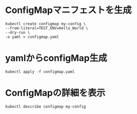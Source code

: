 # ConfigMapマニフェストを生成

```
kubectl create configmap my-config \
--from-literal=TEST_ENV=Hello_World \
--dry-run \
-o yaml > configmap.yaml
```

# yamlからconfigMap生成

```
kubectl apply -f configmap.yaml
```

# ConfigMapの詳細を表示

```
kubectl describe configmap my-config
```
